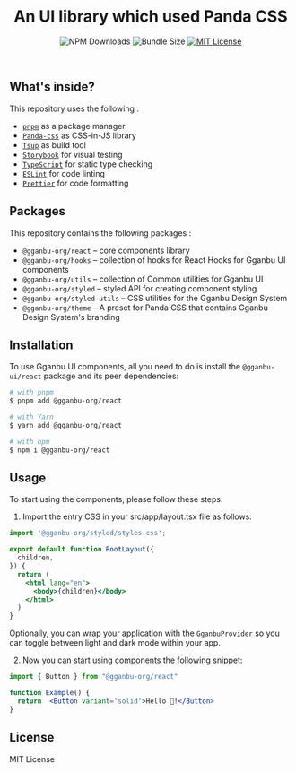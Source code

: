 <h1 align="center">An UI library which used Panda CSS</h1>
<p align="center">
<img alt="NPM Downloads" src="https://img.shields.io/npm/v/@gganbu-org/react"/>
  <img alt="Bundle Size" src="https://badgen.net/bundlephobia/minzip/@gganbu-org/react">
  <a href="https://github.com/ggnabu-org/gganbu-ui/blob/main/LICENSE">
    <img alt="MIT License" src="https://img.shields.io/github/license/ggnabu-org/gganbu-ui"/>
  </a>
</p>

<br />

## What's inside?
This repository uses the following :

- [`pnpm`](https://pnpm.io) as a package manager
- [`Panda-css`](https://panda-css.com/) as CSS-in-JS library
- [`Tsup`](https://tsup.egoist.dev/) as build tool
- [`Storybook`](https://storybook.js.org/) for visual testing
- [`TypeScript`](https://www.typescriptlang.org/) for static type checking
- [`ESLint`](https://eslint.org/) for code linting
- [`Prettier`](https://prettier.io) for code formatting

## Packages
This repository contains the following packages :

- `@gganbu-org/react` – core components library
- `@gganbu-org/hooks` – collection of hooks for React Hooks for Gganbu UI components
- `@gganbu-org/utils` – collection of Common utilities for Gganbu UI
- `@gganbu-org/styled` – styled API for creating component styling
- `@gganbu-org/styled-utils` – CSS utilities for the Gganbu Design System
- `@gganbu-org/theme` – A preset for Panda CSS that contains Gganbu Design System's branding

## Installation
To use Gganbu UI components, all you need to do is install the
`@gganbu-ui/react` package and its peer dependencies:

```sh
# with pnpm
$ pnpm add @gganbu-org/react

# with Yarn
$ yarn add @gganbu-org/react

# with npm
$ npm i @gganbu-org/react
```

## Usage
To start using the components, please follow these steps:

1. Import the entry CSS in your src/app/layout.tsx file as follows:

```jsx
import '@gganbu-org/styled/styles.css';

export default function RootLayout({
  children,
}) {
  return (
    <html lang="en">
      <body>{children}</body>
    </html>
  )
}
```

Optionally, you can wrap your application with the `GganbuProvider` so you
can toggle between light and dark mode within your app.

2. Now you can start using components the following snippet:

```jsx
import { Button } from "@gganbu-org/react"

function Example() {
  return  <Button variant='solid'>Hello 🐼!</Button>
}
```

## License

MIT License
